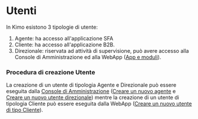 # Utenti

In Kimo esistono 3 tipologie di utente: 

1. Agente: ha accesso all'applicazione SFA
2. Cliente: ha accesso all'applicazione B2B.
3. Direzionale: riservata ad attività di supervisione, può avere accesso alla Console di Amministrazione ed alla WebApp \([App e moduli](../../introduzione/moduli/)\).

### Procedura di creazione Utente

La creazione di un utente di tipologia Agente e Direzionale può essere eseguita dalla [Console di Amministrazione](../../introduzione/moduli/console-admin.md) \([Creare un nuovo agente](creare-un-nuovo-utente-di-tipo-agente.md) e [Creare un nuovo utente direzionale](creare-un-nuovo-utente-direzionale.md)\) mentre la creazione di un utente di tipologia Cliente può essere eseguita dalla WebApp \([Creare un nuovo utente di tipo Cliente](creare-un-nuovo-utente-di-tipo-cliente.md)\). 

